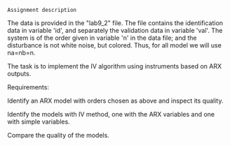     Assignment description
    
The data is provided in the "lab9_2" file. The file contains the identification data in variable 'id', and separately the validation data in variable 'val'. The system is of the order given in variable 'n' in the data file; and the disturbance is not white noise, but colored. Thus, for all model we will use na=nb=n.

The task is to implement the IV algorithm using instruments based on ARX outputs.

Requirements:

  Identify an ARX model with orders chosen as above and inspect its quality.
  
  Identify the models with IV method, one with the ARX variables and one with simple variables.
  
  Compare the quality of the models.
  
